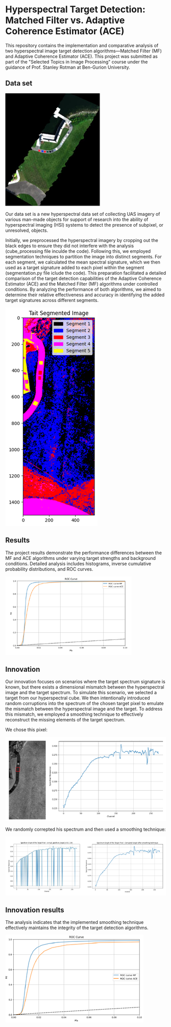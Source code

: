 # Hyperspectral Target Detection: Matched Filter vs. Adaptive Coherence Estimator (ACE)

This repository contains the implementation and comparative analysis of two hyperspectral image target detection algorithms—Matched Filter (MF) and Adaptive Coherence Estimator (ACE). 
This project was submitted as part of the "Selected Topics in Image Processing" course under the guidance of Prof. Stanley Rotman at Ben-Gurion University.

## Data set
![Tait image](Tait_preserve.png)

Our data set is a new hyperspectral data set of collecting UAS imagery of various man-made objects for support of research into the ability of hyperspectral imaging (HSI) systems to detect the presence of subpixel, or unresolved, objects.


Initially, we preprocessed the hyperspectral imagery by cropping out the black edges to ensure they did not interfere with the analysis (cube_processing file inculde the code).
Following this, we employed segmentation techniques to partition the image into distinct segments. For each segment, we calculated the mean spectral signature, which we then used as a target signature added to each pixel within the segment (segmentation.py file iclude the code).
This preparation facilitated a detailed comparison of the target detection capabilities of the Adaptive Coherence Estimator (ACE) and the Matched Filter (MF) algorithms under controlled conditions.
By analyzing the performance of both algorithms, we aimed to determine their relative effectiveness and accuracy in identifying the added target signatures across different segments.

![Segmentation](Segmented_img_with_legend.png)

## Results
The project results demonstrate the performance differences between the MF and ACE algorithms under varying target strengths and background conditions. Detailed analysis includes histograms, inverse cumulative probability distributions, and ROC curves.

![results](segment_4_ROC.png)

## Innovation
Our innovation focuses on scenarios where the target spectrum signature is known, but there exists a dimensional mismatch between the hyperspectral image and the target spectrum. 
To simulate this scenario, we selected a target from our hyperspectral cube. We then intentionally introduced random corruptions into the spectrum of the chosen target pixel to emulate the mismatch between the hyperspectral image and the target.
To address this mismatch, we employed a smoothing technique to effectively reconstruct the missing elements of the target spectrum.

We chose this pixel:

![pixel](chosen_pixel_and_his_spectrum.png)

We randomly correpted his spectrum and then used a smoothing technique:

![pixel_corrupted](corrupted&smoothen.png)

## Innovation results

The analysis indicates that the implemented smoothing technique effectively maintains the integrity of the target detection algorithms.

![innovation_results](ROC_innovation.png)



